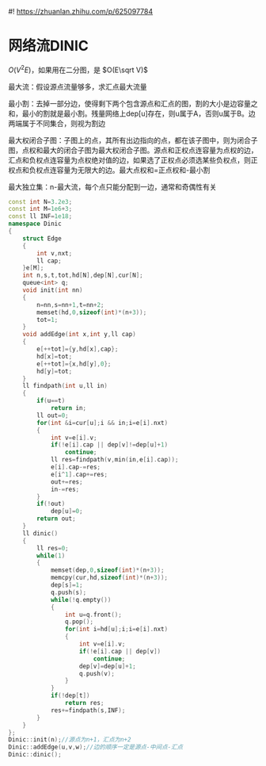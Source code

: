 #! https://zhuanlan.zhihu.com/p/625097784
# 网络流DINIC
$O(V^2E)$，如果用在二分图，是 $O(E\sqrt V)$

最大流：假设源点流量够多，求汇点最大流量

最小割：去掉一部分边，使得剩下两个包含源点和汇点的图，割的大小是边容量之和，最小的割就是最小割。残量网络上dep[u]存在，则u属于A，否则u属于B。边两端属于不同集合，则视为割边

最大权闭合子图：子图上的点，其所有出边指向的点，都在该子图中，则为闭合子图，点权和最大的闭合子图为最大权闭合子图。源点和正权点连容量为点权的边，汇点和负权点连容量为点权绝对值的边，如果选了正权点必须选某些负权点，则正权点和负权点连容量为无限大的边。最大点权和=正点权和-最小割

最大独立集：n-最大流，每个点只能分配到一边，通常和奇偶性有关
```c++
const int N=3.2e3;
const int M=1e6+3;
const ll INF=1e18;
namespace Dinic
{
    struct Edge
    {
        int v,nxt;
        ll cap;
    }e[M];
    int n,s,t,tot,hd[N],dep[N],cur[N];
    queue<int> q;
    void init(int nn)
    {
        n=nn,s=nn+1,t=nn+2;
        memset(hd,0,sizeof(int)*(n+3));
        tot=1;
    }
    void addEdge(int x,int y,ll cap)
    {
        e[++tot]={y,hd[x],cap};
        hd[x]=tot;
        e[++tot]={x,hd[y],0};
        hd[y]=tot;
    }
    ll findpath(int u,ll in)
    {
        if(u==t)
            return in;
        ll out=0;
        for(int &i=cur[u];i && in;i=e[i].nxt)
        {
            int v=e[i].v;
            if(!e[i].cap || dep[v]!=dep[u]+1)
                continue;
            ll res=findpath(v,min(in,e[i].cap));
            e[i].cap-=res;
            e[i^1].cap+=res;
            out+=res;
            in-=res;
        }
        if(!out)
            dep[u]=0;
        return out;
    }
    ll dinic()
    {
        ll res=0;
        while(1)
        {
            memset(dep,0,sizeof(int)*(n+3));
            memcpy(cur,hd,sizeof(int)*(n+3));
            dep[s]=1;
            q.push(s);
            while(!q.empty())
            {
                int u=q.front();
                q.pop();
                for(int i=hd[u];i;i=e[i].nxt)
                {
                    int v=e[i].v;
                    if(!e[i].cap || dep[v])
                        continue;
                    dep[v]=dep[u]+1;
                    q.push(v);
                }
            }
            if(!dep[t])
                return res;
            res+=findpath(s,INF);
        }
    }
};
Dinic::init(n);//源点为n+1，汇点为n+2
Dinic::addEdge(u,v,w);//边的顺序一定是源点-中间点-汇点
Dinic::dinic();
```